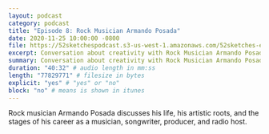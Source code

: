 ```yaml
---
layout: podcast
category: podcast
title: "Episode 8: Rock Musician Armando Posada"
date: 2020-11-25 10:00:00 -0800
file: https://52sketchespodcast.s3-us-west-1.amazonaws.com/52sketches-episode-008-ArmandoPosada.mp3
excerpt: Conversation about creativity with Rock Musician Armando Posada
summary: Conversation about creativity with Rock Musician Armando Posada
duration: "40:32" # audio length in mm:ss
length: "77829771" # filesize in bytes
explicit: "yes" # "yes" or "no"
block: "no" # means is shown in itunes
---
```


Rock musician Armando Posada discusses his life, his artistic roots, and the
stages of his career as a musician, songwriter, producer, and radio host.
